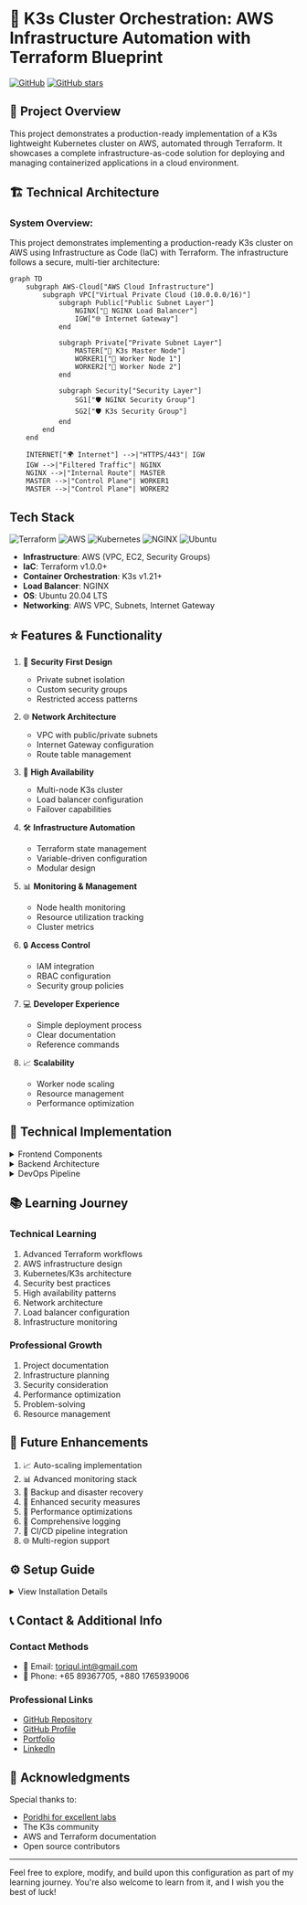 # 🚀 K3s Cluster Orchestration: AWS Infrastructure Automation with Terraform Blueprint

[![GitHub](https://img.shields.io/badge/GitHub-K3s_Terraform_Blueprint-blue?style=flat&logo=github)](https://github.com/TheToriqul/k3s-terraform-blueprint)
[![GitHub stars](https://img.shields.io/github/stars/TheToriqul/k3s-terraform-blueprint?style=social)](https://github.com/TheToriqul/k3s-terraform-blueprint/stargazers)

## 🎯 Project Overview
This project demonstrates a production-ready implementation of a K3s lightweight Kubernetes cluster on AWS, automated through Terraform. It showcases a complete infrastructure-as-code solution for deploying and managing containerized applications in a cloud environment.

## 🏗 Technical Architecture

### System Overview: 
This project demonstrates implementing a production-ready K3s cluster on AWS using Infrastructure as Code (IaC) with Terraform. The infrastructure follows a secure, multi-tier architecture:
```mermaid
graph TD
    subgraph AWS-Cloud["AWS Cloud Infrastructure"]
        subgraph VPC["Virtual Private Cloud (10.0.0.0/16)"]
            subgraph Public["Public Subnet Layer"]
                NGINX["🔄 NGINX Load Balancer"]
                IGW["🌐 Internet Gateway"]
            end
            
            subgraph Private["Private Subnet Layer"]
                MASTER["👑 K3s Master Node"]
                WORKER1["💼 Worker Node 1"]
                WORKER2["💼 Worker Node 2"]
            end
            
            subgraph Security["Security Layer"]
                SG1["🛡️ NGINX Security Group"]
                SG2["🛡️ K3s Security Group"]
            end
        end
    end
    
    INTERNET["🌍 Internet"] -->|"HTTPS/443"| IGW
    IGW -->|"Filtered Traffic"| NGINX
    NGINX -->|"Internal Route"| MASTER
    MASTER -->|"Control Plane"| WORKER1
    MASTER -->|"Control Plane"| WORKER2
```

## Tech Stack
![Terraform](https://img.shields.io/badge/Terraform-7B42BC?style=for-the-badge&logo=terraform&logoColor=white)
![AWS](https://img.shields.io/badge/AWS-232F3E?style=for-the-badge&logo=amazon-aws&logoColor=white)
![Kubernetes](https://img.shields.io/badge/Kubernetes-326CE5?style=for-the-badge&logo=kubernetes&logoColor=white)
![NGINX](https://img.shields.io/badge/NGINX-009639?style=for-the-badge&logo=nginx&logoColor=white)
![Ubuntu](https://img.shields.io/badge/Ubuntu-E95420?style=for-the-badge&logo=ubuntu&logoColor=white)
- **Infrastructure**: AWS (VPC, EC2, Security Groups)
- **IaC**: Terraform v1.0.0+
- **Container Orchestration**: K3s v1.21+
- **Load Balancer**: NGINX
- **OS**: Ubuntu 20.04 LTS
- **Networking**: AWS VPC, Subnets, Internet Gateway

## ⭐ Features & Functionality

1. 🔐 **Security First Design**
   - Private subnet isolation
   - Custom security groups
   - Restricted access patterns

2. 🌐 **Network Architecture**
   - VPC with public/private subnets
   - Internet Gateway configuration
   - Route table management

3. 🔄 **High Availability**
   - Multi-node K3s cluster
   - Load balancer configuration
   - Failover capabilities

4. 🛠 **Infrastructure Automation**
   - Terraform state management
   - Variable-driven configuration
   - Modular design

5. 📊 **Monitoring & Management**
   - Node health monitoring
   - Resource utilization tracking
   - Cluster metrics

6. 🔒 **Access Control**
   - IAM integration
   - RBAC configuration
   - Security group policies

7. 💻 **Developer Experience**
   - Simple deployment process
   - Clear documentation
   - Reference commands

8. 📈 **Scalability**
   - Worker node scaling
   - Resource management
   - Performance optimization

## 🔧 Technical Implementation

<details>
<summary>Frontend Components</summary>

- NGINX Load Balancer
- Health check endpoints
- SSL/TLS termination
- Static file serving
</details>

<details>
<summary>Backend Architecture</summary>

- K3s master node configuration
- Worker node management
- Inter-node communication
- Storage management
</details>

<details>
<summary>DevOps Pipeline</summary>

- Terraform workflow
- AWS resource provisioning
- Security compliance
- Monitoring setup
</details>

## 📚 Learning Journey

### Technical Learning
1. Advanced Terraform workflows
2. AWS infrastructure design
3. Kubernetes/K3s architecture
4. Security best practices
5. High availability patterns
6. Network architecture
7. Load balancer configuration
8. Infrastructure monitoring

### Professional Growth
1. Project documentation
2. Infrastructure planning
3. Security consideration
4. Performance optimization
5. Problem-solving
6. Resource management

## 🔮 Future Enhancements

1. 📈 Auto-scaling implementation
2. 📊 Advanced monitoring stack
3. 🔄 Backup and disaster recovery
4. 🔐 Enhanced security measures
5. 🚀 Performance optimizations
6. 📝 Comprehensive logging
7. 🔄 CI/CD pipeline integration
8. 🌐 Multi-region support

## ⚙️ Setup Guide

<details>
<summary>View Installation Details</summary>

### Prerequisites
- AWS CLI configured
- Terraform installed (v1.0.0+)
- Valid AWS credentials
- Basic Kubernetes knowledge

### Installation Steps
```bash
# Clone repository
git clone https://github.com/TheToriqul/k3s-terraform-blueprint.git
cd k3s-terraform-blueprint

# Initialize Terraform
terraform init

# Create terraform.tfvars
cat > terraform.tfvars << EOF
aws_access_key = "your-access-key"
aws_secret_key = "your-secret-key"
aws_region     = "ap-southeast-1"
EOF

# Deploy infrastructure
terraform plan
terraform apply -auto-approve
```
</details>


## 📞 Contact & Additional Info

### Contact Methods
- 📧 Email: toriqul.int@gmail.com
- 📱 Phone: +65 89367705, +880 1765939006

### Professional Links
- [GitHub Repository](https://github.com/TheToriqul/k3s-terraform-blueprint)
- [GitHub Profile](https://github.com/TheToriqul)
- [Portfolio](https://toriqul.com)
- [LinkedIn](https://linkedin.com/in/toriqul)

## 🙏 Acknowledgments

Special thanks to:
- [Poridhi for excellent labs](https://poridhi.io/) 
- The K3s community
- AWS and Terraform documentation
- Open source contributors

---

Feel free to explore, modify, and build upon this configuration as part of my learning journey. You're also welcome to learn from it, and I wish you the best of luck!